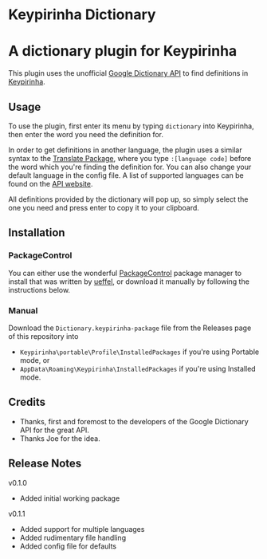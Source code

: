 # Keypirinha Dictionary
# A dictionary plugin for Keypirinha
This plugin uses the unofficial [Google Dictionary API](https://dictionaryapi.dev/) to find definitions in [Keypirinha](https://keypirinha.com/).

## Usage
To use the plugin, first enter its menu by typing ``dictionary`` into Keypirinha, then enter the word you need the definition for.

In order to get definitions in another language, the plugin uses a similar syntax to the [Translate Package](http://keypirinha.com/packages/googletranslate.html), where you type ``:[language code]`` before the word which you're finding the definition for. You can also change your default language in the config file. A list of supported languages can be found on the [API website](https://dictionaryapi.dev/).

All definitions provided by the dictionary will pop up, so simply select the one you need and press enter to copy it to your clipboard.

## Installation

### PackageControl
You can either use the wonderful [PackageControl](https://github.com/ueffel/Keypirinha-PackageControl) package manager to install that was written by [ueffel](https://github.com/ueffel), or download it manually by following the instructions below.

### Manual
Download the ``Dictionary.keypirinha-package`` file from the Releases page of this repository into
- ``Keypirinha\portable\Profile\InstalledPackages`` if you're using Portable mode, or
- ``AppData\Roaming\Keypirinha\InstalledPackages`` if you're using Installed mode.

## Credits
- Thanks, first and foremost to the developers of the Google Dictionary API for the great API.
- Thanks Joe for the idea.

## Release Notes
v0.1.0
- Added initial working package

v0.1.1
- Added support for multiple languages
- Added rudimentary file handling
- Added config file for defaults